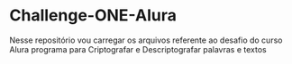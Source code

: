 # Challenge-ONE-Alura
Nesse repositório vou carregar os arquivos referente ao desafio do curso Alura programa para Criptografar e Descriptografar palavras e textos
